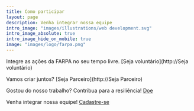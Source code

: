 ```yaml
---
title: Como participar
layout: page
description: Venha integrar nossa equipe
intro_image: "images/illustrations/web development.svg"
intro_image_absolute: true
intro_image_hide_on_mobile: true
image: "images/logo/farpa.png"
---
```


Integre as ações da FARPA no seu tempo livre. [Seja voluntário](http://Seja voluntário)

Vamos criar juntos? [Seja Parceiro](http://Seja Parceiro)

Gostou do nosso trabalho? Contribua para a resiliência! [Doe](http://doe/)

Venha integrar nossa equipe! [Cadastre-se](http://cadastre-se/)